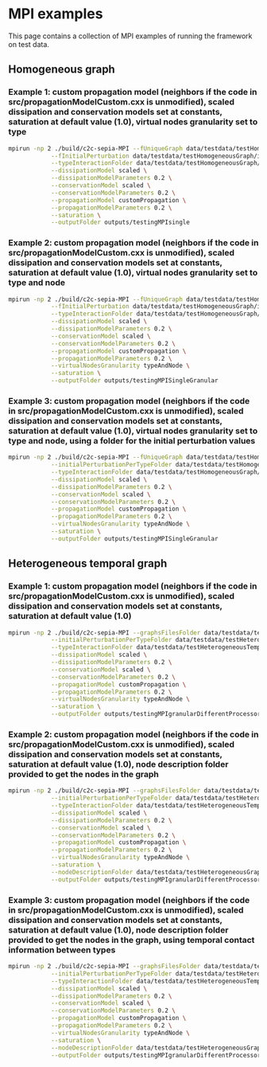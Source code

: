 
# MPI examples

This page contains a collection of MPI examples of running the framework on test data.

## Homogeneous graph
    
### Example 1: custom propagation model (neighbors if the code in src/propagationModelCustom.cxx is unmodified), scaled dissipation and conservation models set at constants, saturation at default value (1.0), virtual nodes granularity set to type
```bash
mpirun -np 2 ./build/c2c-sepia-MPI --fUniqueGraph data/testdata/testHomogeneousGraph/edges-Graph1-general.tsv \
            --fInitialPerturbation data/testdata/testHomogeneousGraph/initialValues-general.tsv \
            --typeInteractionFolder data/testdata/testHomogeneousGraph/interactions \
            --dissipationModel scaled \
            --dissipationModelParameters 0.2 \
            --conservationModel scaled \
            --conservationModelParameters 0.2 \
            --propagationModel customPropagation \
            --propagationModelParameters 0.2 \
            --saturation \
            --outputFolder outputs/testingMPIsingle
```

### Example 2: custom propagation model (neighbors if the code in src/propagationModelCustom.cxx is unmodified), scaled dissipation and conservation models set at constants, saturation at default value (1.0), virtual nodes granularity set to type and node
```bash
mpirun -np 2 ./build/c2c-sepia-MPI --fUniqueGraph data/testdata/testHomogeneousGraph/edges-Graph1-general.tsv \
            --fInitialPerturbation data/testdata/testHomogeneousGraph/initialValues-general.tsv \
            --typeInteractionFolder data/testdata/testHomogeneousGraph/interactions \
            --dissipationModel scaled \
            --dissipationModelParameters 0.2 \
            --conservationModel scaled \
            --conservationModelParameters 0.2 \
            --propagationModel customPropagation \
            --propagationModelParameters 0.2 \
            --virtualNodesGranularity typeAndNode \
            --saturation \
            --outputFolder outputs/testingMPISingleGranular
```

### Example 3: custom propagation model (neighbors if the code in src/propagationModelCustom.cxx is unmodified), scaled dissipation and conservation models set at constants, saturation at default value (1.0), virtual nodes granularity set to type and node, using a folder for the  initial perturbation values
```bash
mpirun -np 2 ./build/c2c-sepia-MPI --fUniqueGraph data/testdata/testHomogeneousGraph/edges-Graph1-general.tsv \
            --initialPerturbationPerTypeFolder data/testdata/testHomogeneousGraph/initialValues \
            --typeInteractionFolder data/testdata/testHomogeneousGraph/interactions \
            --dissipationModel scaled \
            --dissipationModelParameters 0.2 \
            --conservationModel scaled \
            --conservationModelParameters 0.2 \
            --propagationModel customPropagation \
            --propagationModelParameters 0.2 \
            --virtualNodesGranularity typeAndNode \
            --saturation \
            --outputFolder outputs/testingMPISingleGranular
```


## Heterogeneous temporal graph

### Example 1: custom propagation model (neighbors if the code in src/propagationModelCustom.cxx is unmodified), scaled dissipation and conservation models set at constants, saturation at default value (1.0)
```bash
mpirun -np 2 ./build/c2c-sepia-MPI --graphsFilesFolder data/testdata/testHeterogeneousGraph/graphs \
            --initialPerturbationPerTypeFolder data/testdata/testHeterogeneousTemporalGraph/initialValuesPartialTypes \
            --typeInteractionFolder data/testdata/testHeterogeneousTemporalGraph/interactions \
            --dissipationModel scaled \
            --dissipationModelParameters 0.2 \
            --conservationModel scaled \
            --conservationModelParameters 0.2 \
            --propagationModel customPropagation \
            --propagationModelParameters 0.2 \
            --virtualNodesGranularity typeAndNode \
            --saturation \
            --outputFolder outputs/testingMPIgranularDifferentProcessors
```

### Example 2: custom propagation model (neighbors if the code in src/propagationModelCustom.cxx is unmodified), scaled dissipation and conservation models set at constants, saturation at default value (1.0), node description folder provided to get the nodes in the graph
```bash
mpirun -np 2 ./build/c2c-sepia-MPI --graphsFilesFolder data/testdata/testHeterogeneousGraph/graphs \
            --initialPerturbationPerTypeFolder data/testdata/testHeterogeneousTemporalGraph/initialValuesPartialTypes \
            --typeInteractionFolder data/testdata/testHeterogeneousTemporalGraph/interactions \
            --dissipationModel scaled \
            --dissipationModelParameters 0.2 \
            --conservationModel scaled \
            --conservationModelParameters 0.2 \
            --propagationModel customPropagation \
            --propagationModelParameters 0.2 \
            --virtualNodesGranularity typeAndNode \
            --saturation \
            --nodeDescriptionFolder data/testdata/testHeterogeneousGraph/nodesDescriptionDifferentStructure \
            --outputFolder outputs/testingMPIgranularDifferentProcessors
```

### Example 3: custom propagation model (neighbors if the code in src/propagationModelCustom.cxx is unmodified), scaled dissipation and conservation models set at constants, saturation at default value (1.0), node description folder provided to get the nodes in the graph, using temporal contact information between types
```bash
mpirun -np 2 ./build/c2c-sepia-MPI --graphsFilesFolder data/testdata/testHeterogeneousTemporalGraph/graphs \
            --initialPerturbationPerTypeFolder data/testdata/testHeterogeneousTemporalGraph/initialValuesPartialTypes \
            --typeInteractionFolder data/testdata/testHeterogeneousTemporalGraph/interactions \
            --dissipationModel scaled \
            --dissipationModelParameters 0.2 \
            --conservationModel scaled \
            --conservationModelParameters 0.2 \
            --propagationModel customPropagation \
            --propagationModelParameters 0.2 \
            --virtualNodesGranularity typeAndNode \
            --saturation \
            --nodeDescriptionFolder data/testdata/testHeterogeneousGraph/nodesDescriptionDifferentStructure \
            --outputFolder outputs/testingMPIgranularDifferentProcessors
```